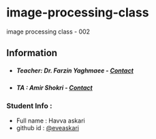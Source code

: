 # image-processing-class

image processing class - 002

## Information

- ##### Teacher: Dr. Farzin Yaghmaee - [Contact](mailto:f_yaghmaee@semnan.ac.ir)
- ##### TA : Amir Shokri - [Contact](mailto:amirsh.nll@gmail.com)

### Student Info :

- Full name : Havva askari
- github id : [@eveaskari](https://github.com/EvEAskari)
